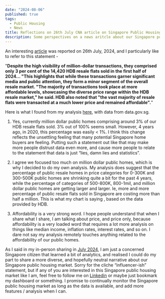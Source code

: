 ```yaml
---
date: "2024-08-06"
published: true
tags:
  - Public Housing
  - News
title: Reflections on 26th July CNA article on Singapore Public Housing Market
description: Some perspectives on a news aritcle about our Singapore public housing market
---
```


An interesting [article](https://www.channelnewsasia.com/singapore/hdb-resale-prices-increase-23-cent-q2-2024-transactions-increase-4506136) was reported on 26th July, 2024, and I particularly like to refer to 
this statement - 

"**Despite the high visibility of million-dollar transactions, they comprised only
3 per cent of the 14,420 HDB resale flats sold in the first half of 2024... 
"This highlights that while these transactions garner significant media and 
public attention, they form a minor segment of the overall resale market. "The
majority of transactions took place at more affordable levels, showcasing the
diverse price range within the HDB resale market," he said. HDB also noted that
"the vast majority of resale flats were transacted at a much lower price and
remained affordable".**"

Here is what I found from my analysis [here](https://sg-housing.onrender.com/sg-public-home-trends), with data from data.gov.sg.

1. Yes, currently million dollar public homes comprising around 3% of our HDB 
resale flats sold. 3% out of 100% seems small. However, 4 years ago, in 
2020, this percentage was easily < 1%. I think this change reflects the 
unsettling feeling that many potential Singapore home buyers are feeling. 
Putting such a statement out like that may make more people distrust data even 
more, and cause more people to relate to the statement that data is just “lies,
damn lies and statistics”.

2. I agree we focused too much on million dollar public homes, which is why I
decided to do my own analysis. My analysis does suggest that the percentage of
public resale homes in price categories for 0-300K and 300-500K public homes
are shrinking quite a bit for the past 4 years, while the percentage of
categories of 500-800K, 800-1mil, and million dollar public homes are getting 
larger and larger. Ie, more and more percentage of public resale flats sold in
Singapore are costing more than half a million. This is what my chart is saying
, based on the data provided by HDB.

3. Affordability is a very strong word. I hope people understand that when I
share what I share, I am talking about price, and price only, because
affordability is a very loaded word that requires a lot more analysis on things
like median income, inflation rates, interest rates, and so on. I dare not say 
my analysis remotely touches anything related to the affordability of our 
public homes. 

As I said in my in-person sharing in [July 2024](/blog/posts/dssg-findings), I am just a concerned Singapore citizen that learned a bit of analytics, and realised I could do my part to share a more diverse, and hopefully neutral narrative about our Singapore 
public housing market. Sorry for the cliche “influencer-ish” statement, but if
any of you are interested in this Singapore public housing market like I am, 
feel free to follow me on [Linkedin](https://www.linkedin.com/in/cliff-chew-kt/) or maybe just bookmark my dashboard or something. I promise to continually monitor the Singapore public housing market as long as the data is available, and add more features / analysis when I can.
